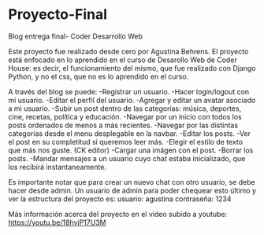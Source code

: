 # Proyecto-Final
Blog entrega final- Coder Desarrollo Web


Este proyecto fue realizado desde cero por Agustina Behrens. El proyecto está enfocado en lo aprendido en el curso de Desarollo Web de Coder House: es decir, el funcionamiento del mismo, que fue realizado con Django Python, y no el css, que no es lo aprendido en el curso.

A través del blog se puede: -Registrar un usuario. -Hacer login/logout con mi usuario. -Editar el perfil del usuario. -Agregar y editar un avatar asociado a mi usuario. -Subir un post dentro de las categorías: música, deportes, cine, recetas, política y educación. -Navegar por un inicio con todos los posts ordenados de menos a más recientes. -Navegar por las distintas categorías desde el menu desplegable en la navbar. -Editar los posts. -Ver el post en su completitud si queremos leer más. -Elegir el estilo de texto que más nos guste. (CK editor) -Cargar una imágen con el post. -Borrar los posts. -Mandar mensajes a un usuario cuyo chat estaba inicializado, que los recibirá instantaneamente.

Es importante notar que para crear un nuevo chat con otro usuario, se debe hacer desde admin. Un usuario de admin para poder chequear esto último y ver la estructura del proyecto es: usuario: agustina contraseña: 1234

Más información acerca del proyecto en el video subido a youtube: https://youtu.be/18hvjP17U3M
